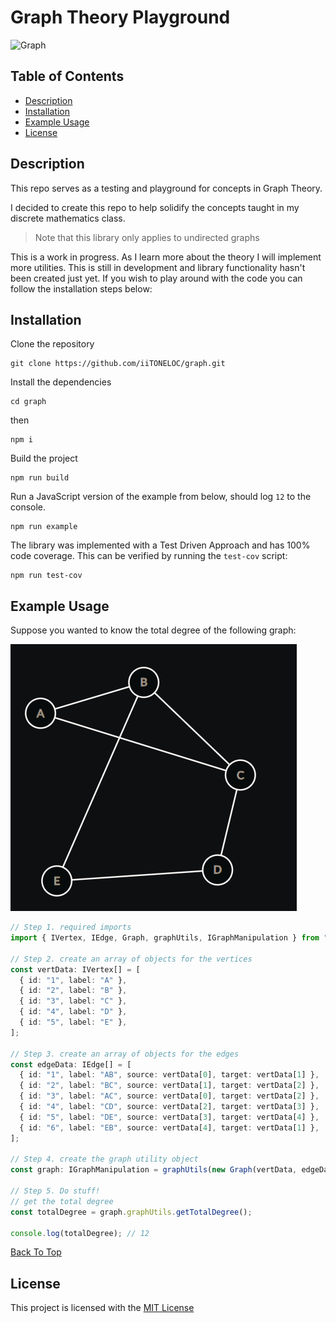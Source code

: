 # Graph Theory Playground

![Graph](https://images.unsplash.com/photo-1495592822108-9e6261896da8?ixlib=rb-4.0.3&ixid=MnwxMjA3fDB8MHxwaG90by1wYWdlfHx8fGVufDB8fHx8&auto=format&fit=crop&w=1170&q=80)

## Table of Contents

- [Description](#description)
- [Installation](#installation)
- [Example Usage](#example-usage)
- [License](#license)

## Description

This repo serves as a testing and playground for concepts in Graph Theory.

I decided to create this repo to help solidify the concepts taught in my discrete mathematics class.

> Note that this library only applies to undirected graphs

This is a work in progress. As I learn more about the theory I will implement more utilities. This is still in development and library functionality hasn't been created just yet. If you wish to play around with the code you can follow the installation steps below:

## Installation

Clone the repository

```shell
git clone https://github.com/iiTONELOC/graph.git
```

Install the dependencies

```shell
cd graph
```

then

```shell
npm i
```

Build the project

```shell
npm run build
```

Run a JavaScript version of the example from below, should log `12` to the console.

```shell
npm run example
```

The library was implemented with a Test Driven Approach and has 100% code coverage. This can be verified by running the `test-cov` script:

```shell
npm run test-cov
```

## Example Usage

Suppose you wanted to know the total degree of the following graph:

![GraphUtilsGraph](./assets/images/graphutils.png)

```typescript
// Step 1. required imports
import { IVertex, IEdge, Graph, graphUtils, IGraphManipulation } from "./Lib";

// Step 2. create an array of objects for the vertices
const vertData: IVertex[] = [
  { id: "1", label: "A" },
  { id: "2", label: "B" },
  { id: "3", label: "C" },
  { id: "4", label: "D" },
  { id: "5", label: "E" },
];

// Step 3. create an array of objects for the edges
const edgeData: IEdge[] = [
  { id: "1", label: "AB", source: vertData[0], target: vertData[1] },
  { id: "2", label: "BC", source: vertData[1], target: vertData[2] },
  { id: "3", label: "AC", source: vertData[0], target: vertData[2] },
  { id: "4", label: "CD", source: vertData[2], target: vertData[3] },
  { id: "5", label: "DE", source: vertData[3], target: vertData[4] },
  { id: "6", label: "EB", source: vertData[4], target: vertData[1] },
];

// Step 4. create the graph utility object
const graph: IGraphManipulation = graphUtils(new Graph(vertData, edgeData));

// Step 5. Do stuff!
// get the total degree
const totalDegree = graph.graphUtils.getTotalDegree();

console.log(totalDegree); // 12
```

[Back To Top](#graph-theory-playground)

## License

This project is licensed with the [MIT License](./LICENSE#the-mit-license-mit)
